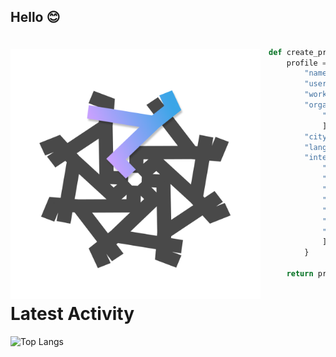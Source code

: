<!---
- 👋 Hi, I’m @kemalmao19
- 👀 I’m interested in ...
- 🌱 I’m currently learning ...
- 💞️ I’m looking to collaborate on ...
- 📫 How to reach me ...
kemalmao19/kemalmao19 is a ✨ special ✨ repository because its `README.md` (this file) appears on your GitHub profile.
You can click the Preview link to take a look at your changes. --->
## Hello 😊
<a href="elgharuty.com">   
<img 
  src="https://github.com/kemalmao19/kemalmao19/blob/main/rhymeflakes.png" 
  alt="elgharuty.com"
  style="margin-top:20px;margin-right:13px"
  align="left" 
  height="400px"
/>
</a>

```python

def create_profile():
    profile = {
        "name": "kemal 👀",
        "username": "kemalmao 👋",
        "workplace": "?",
        "organization": [
            "elgharuty.com"
            ],
        "city": "nomaden, 🇮🇩",
        "lang": ["id", "en", "ar"],
        "interests": [
            "λ programming",
            "Python",
            "ML",
            "Data Science",
            "piece of math",
            "🏃🏻 + 🨄",
            "Bio + soil informatics"
            ]
        }
        
    return profile

```

# Latest Activity
<!--- ![](https://komarev.com/ghpvc/?username=kemalmao19) --->
![Top Langs](https://github-readme-stats.vercel.app/api/top-langs/?username=kemalmao19&layout=compact&theme=tokyonight)

<!---[![Readme Card](https://github-readme-stats.vercel.app/api?username=kemalmao19&show_icons=true&theme=react&rank_icon=github&card_width=475)](https://github.com/kemalmao19/github-readme-stats) --->
<!--- ![GitHub stats](https://github-readme-stats.vercel.app/api?username=kemalmao19&rank_icon=github&theme=nord) --->
<!---  ![GitHub stats](https://github-readme-streak-stats.herokuapp.com/?user=kemalmao19&) --->




